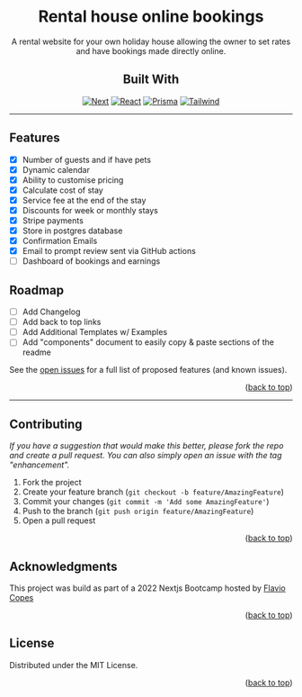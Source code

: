 <div align="center">

# Rental house online bookings

A rental website for your own holiday house allowing the owner to set rates and have bookings made directly online.

## Built With

[![Next][next.js]][next-url]
[![React][react.js]][react-url] [![Prisma][prisma.js]][prisma-url] [![Tailwind][tailwind.js]][tailwind-url]

</div>

---

## Features

- [x] Number of guests and if have pets
- [x] Dynamic calendar
- [x] Ability to customise pricing
- [x] Calculate cost of stay
- [x] Service fee at the end of the stay
- [x] Discounts for week or monthly stays
- [x] Stripe payments
- [x] Store in postgres database
- [x] Confirmation Emails
- [x] Email to prompt review sent via GitHub actions
- [ ] Dashboard of bookings and earnings

## Roadmap

- [ ] Add Changelog
- [ ] Add back to top links
- [ ] Add Additional Templates w/ Examples
- [ ] Add "components" document to easily copy & paste sections of the readme

See the [open issues](https://github.com/othneildrew/Best-README-Template/issues) for a full list of proposed features (and known issues).

<p align="right">(<a href="#readme-top">back to top</a>)</p>

---

## Contributing

_If you have a suggestion that would make this better, please fork the repo and create a pull request. You can also simply open an issue with the tag "enhancement"._

1. Fork the project
2. Create your feature branch (`git checkout -b feature/AmazingFeature`)
3. Commit your changes (`git commit -m 'Add some AmazingFeature'`)
4. Push to the branch (`git push origin feature/AmazingFeature`)
5. Open a pull request

<p align="right">(<a href="#readme-top">back to top</a>)</p>

## Acknowledgments

This project was build as part of a 2022 Nextjs Bootcamp hosted by [Flavio Copes](https://github.com/flaviocopes)

<p align="right">(<a href="#readme-top">back to top</a>)</p>

## License

Distributed under the MIT License. 

<p align="right">(<a href="#readme-top">back to top</a>)</p>

<!-- Links -->

[next.js]: https://img.shields.io/badge/next.js-000000?style=for-the-badge&logo=nextdotjs&logoColor=white
[next-url]: https://nextjs.org/
[react.js]: https://img.shields.io/badge/React-20232A?style=for-the-badge&logo=react&logoColor=61DAFB
[react-url]: https://reactjs.org/
[tailwind.js]: https://img.shields.io/badge/Tailwind-06B6D4?style=for-the-badge&logo=tailwind-css&logoColor=white
[tailwind-url]: https://tailwindcss.com/
[prisma.js]: https://img.shields.io/badge/Prisma-2D3748?style=for-the-badge&logo=prisma&logoColor=white
[prisma-url]: https://prisma.io/
